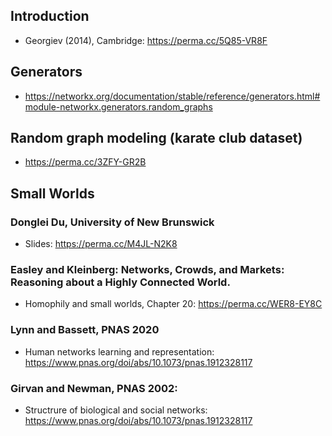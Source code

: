 ## Introduction  
- Georgiev (2014), Cambridge: https://perma.cc/5Q85-VR8F

## Generators 
- https://networkx.org/documentation/stable/reference/generators.html#module-networkx.generators.random_graphs 

## Random graph modeling (karate club dataset)   
- https://perma.cc/3ZFY-GR2B

## Small Worlds
### Donglei Du, University of New Brunswick
- Slides: https://perma.cc/M4JL-N2K8

### Easley and Kleinberg: Networks, Crowds, and Markets: Reasoning about a Highly Connected World. 
- Homophily and small worlds, Chapter 20: https://perma.cc/WER8-EY8C

### Lynn and Bassett, PNAS 2020
- Human networks learning and representation: https://www.pnas.org/doi/abs/10.1073/pnas.1912328117 

### Girvan and Newman, PNAS 2002:
- Structrure of biological and social networks: https://www.pnas.org/doi/abs/10.1073/pnas.1912328117
